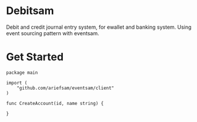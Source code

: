 # Debitsam
Debit and credit journal entry system, for ewallet and banking system.  Using event sourcing pattern with eventsam.

# Get Started
```
package main

import (
	"github.com/ariefsam/eventsam/client"
)

func CreateAccount(id, name string) {
    
}
```